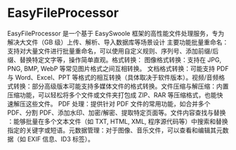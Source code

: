 # EasyFileProcessor
EasyFileProcessor 是一个基于 EasySwoole 框架的高性能文件处理服务，专为解决大文件（GB 级）上传、解析、导入数据库等场景设计
主要功能
​​批量重命名​​：支持对大量文件进行批量重命名，可以使用自定义规则、序列号、添加前缀/后缀、替换特定文字等，操作简单直观。
​​格式转换​​：
​​图像格式转换​​：支持在 JPG, PNG, BMP, WebP 等常见图片格式之间互相转换。
​​文档格式转换​​：可能支持 PDF 与 Word、Excel、PPT 等格式的相互转换（具体取决于软件版本）。
​​视频/音频格式转换​​：部分高级版本可能支持多媒体文件的格式转换。
​​文件压缩与解压缩​​：内置压缩功能，可以轻松将多个文件或文件夹打包成 ZIP、RAR 等压缩格式，也能快速解压这些文件。
​​PDF 处理​​：提供针对 PDF 文件的常用功能，如合并多个 PDF、分割 PDF、添加水印、加密/解密、提取特定页面等。
​​文件内容查找与替换​​：能够批量在多个文本文件（如 TXT, HTML, XML, 程序源代码等）中搜索和替换指定的关键字或短语。
​​元数据管理​​：对于图像、音乐文件，可以查看和编辑其元数据（如 EXIF 信息、ID3 标签）。
